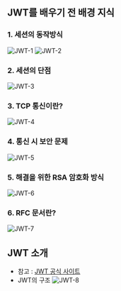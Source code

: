 
## JWT를 배우기 전 배경 지식
### 1. 세션의 동작방식
![JWT-1](https://user-images.githubusercontent.com/54302155/128668676-a7c2a011-3541-497f-a3e9-14ce7e5861ee.jpg)
![JWT-2](https://user-images.githubusercontent.com/54302155/128668729-ad2427a5-bdcd-4935-94b8-5575edca061a.jpg)
### 2. 세션의 단점
![JWT-3](https://user-images.githubusercontent.com/54302155/128668728-2dc21467-2acc-4219-8277-4f6db1309b05.jpg)
### 3. TCP 통신이란?
![JWT-4](https://user-images.githubusercontent.com/54302155/128668723-c9fe5a63-bb0f-43b0-9f2c-3c7a78f00567.jpg)
### 4. 통신 시 보안 문제
![JWT-5](https://user-images.githubusercontent.com/54302155/128668721-dc906c61-f68b-4a34-a81c-7b3c87c5e426.jpg)
### 5. 해결을 위한 RSA 암호화 방식
![JWT-6](https://user-images.githubusercontent.com/54302155/128668713-97783b45-255c-41d2-a6eb-1575e92469f2.jpg)
### 6. RFC 문서란? 
![JWT-7](https://user-images.githubusercontent.com/54302155/128668707-3ec53361-f40f-4d1c-810a-9d79126194ea.jpg)

## JWT 소개 
- 참고 : [JWT 공식 사이트](https://jwt.io/)
- JWT의 구조
![JWT-8](https://user-images.githubusercontent.com/54302155/128673562-dddb5269-5b17-4aa9-b3a3-90fb833bf6fd.jpg)
